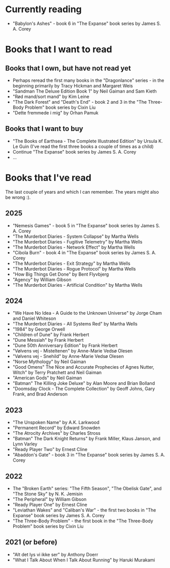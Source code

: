 # Currently reading
* "Babylon's Ashes" - book 6 in "The Expanse" book series by James S. A. Corey

# Books that I want to read

## Books that I own, but have not read yet
* Perhaps reread the first many books in the "Dragonlance" series - in the beginning primarily by Tracy Hickman and Margaret Weis 
* "Sandman The Deluxe Edition Book 1" by Neil Gaiman and Sam Kieth
* "Rød mand/sort mand" by Kim Leine
* "The Dark Forest" and "Death's End" - book 2 and 3 in the "The Three-Body Problem" book series by Cixin Liu
* "Dette fremmede i mig" by Orhan Pamuk

## Books that I want to buy
* "The Books of Earthsea - The Complete Illustrated Edition" by Ursula K. Le Guin (I've read the first three books a couple of times as a child)
* Continue "The Expanse" book series by James S. A. Corey
* ...

# Books that I've read

The last couple of years and which I can remember. The years might also be wrong :).

## 2025
* "Nemesis Games" - book 5 in "The Expanse" book series by James S. A. Corey
* "The Murderbot Diaries - System Collapse" by Martha Wells
* "The Murderbot Diaries - Fugitive Telemetry" by Martha Wells
* "The Murderbot Diaries - Network Effect" by Martha Wells
* "Cibola Burn" - book 4 in "The Expanse" book series by James S. A. Corey
* "The Murderbot Diaries - Exit Strategy" by Martha Wells
* "The Murderbot Diaries - Rogue Protocol" by Martha Wells
* "How Big Things Get Done" by Bent Flyvbjerg
* "Agency" by William Gibson
* "The Murderbot Diaries - Artificial Condition" by Martha Wells

## 2024
* "We Have No Idea - A Guide to the Unknown Universe" by Jorge Cham and Daniel Whiteson
* "The Murderbot Diaries - All Systems Red" by Martha Wells
* "1984" by George Orwell
* "Children of Dune" by Frank Herbert
* "Dune Messiah" by Frank Herbert
* "Dune 50th Anniversary Edition" by Frank Herbert
* "Vølvens vej - Misteltenen" by Anne-Marie Vedsø Olesen
* "Vølvens vej - Snehild" by Anne-Marie Vedsø Olesen
* "Norse Mythology" by Neil Gaiman
* "Good Omens" The Nice and Accurate Prophecies of Agnes Nutter, Witch" by Terry Pratchett and Neil Gaiman
* "American Gods" by Neil Gaiman
* "Batman" The Killing Joke Deluxe" by Alan Moore and Brian Bolland
* "Doomsday Clock - The Complete Collection" by Geoff Johns, Gary Frank, and Brad Anderson

## 2023
* "The Unspoken Name" by A.K. Larkwood
* "Permanent Record" by Edward Snowden
* "The Atrocity Archives" by Charles Stross
* "Batman" The Dark Knight Returns" by Frank Miller, Klaus Janson, and Lynn Varley
* "Ready Player Two" by Ernest Cline
* "Abaddon's Gate" - book 3 in "The Expanse" book series by James S. A. Corey

## 2022
* The "Broken Earth" series: "The Fifth Season", "The Obelisk Gate", and "The Stone Sky" by  N. K. Jemisin
* "The Peripheral" by William Gibson
* "Ready Player One" by Ernest Cline
* "Leviathan Wakes" and "Caliban's War" - the first two books in "The Expanse" book series by James S. A. Corey
* "The Three-Body Problem" - the first book in the "The Three-Body Problem" book series by Cixin Liu

## 2021 (or before)
* "Alt det lys vi ikke ser" by Anthony Doerr
* "What I Talk About When I Talk About Running" by Haruki Murakami
